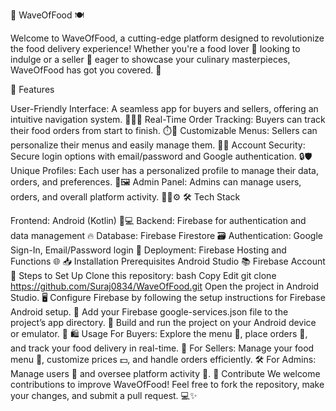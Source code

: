 🌊 WaveOfFood 🍽️

Welcome to WaveOfFood, a cutting-edge platform designed to revolutionize the food delivery experience! Whether you're a food lover 🍕 looking to indulge or a seller 🍔 eager to showcase your culinary masterpieces, WaveOfFood has got you covered. 🌟

🚀 Features

User-Friendly Interface: A seamless app for buyers and sellers, offering an intuitive navigation system. 🧑‍🍳📱
Real-Time Order Tracking: Buyers can track their food orders from start to finish. ⏱️🍴
Customizable Menus: Sellers can personalize their menus and easily manage them. 📜🍔
Account Security: Secure login options with email/password and Google authentication. 🔒🛡️
Unique Profiles: Each user has a personalized profile to manage their data, orders, and preferences. 👤🖼️
Admin Panel: Admins can manage users, orders, and overall platform activity. 🧑‍💻⚙️
🛠️ Tech Stack

Frontend: Android (Kotlin) 📱💻
Backend: Firebase for authentication and data management 🔥
Database: Firebase Firestore 🗃️
Authentication: Google Sign-In, Email/Password login 🔑
Deployment: Firebase Hosting and Functions 🌐
📥 Installation
Prerequisites
Android Studio 📚
Firebase Account 🔑
Steps to Set Up
Clone this repository:
bash
Copy
Edit
git clone https://github.com/Suraj0834/WaveOfFood.git
Open the project in Android Studio. 🖥️
Configure Firebase by following the setup instructions for Firebase Android setup. 🔧
Add your Firebase google-services.json file to the project’s app directory. 🔑
Build and run the project on your Android device or emulator. 📲
🛍️ Usage
For Buyers: Explore the menu 🍣, place orders 🛒, and track your food delivery in real-time. 📍
For Sellers: Manage your food menu 🍕, customize prices 💵, and handle orders efficiently. 🛠️
For Admins: Manage users 👥 and oversee platform activity 🏢.
🤝 Contribute
We welcome contributions to improve WaveOfFood! Feel free to fork the repository, make your changes, and submit a pull request. 💻✨
